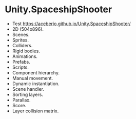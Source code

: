 # Unity.SpaceshipShooter
- Test https://aceberio.github.io/Unity.SpaceshipShooter/
- 2D (504x896).
- Scenes.
- Sprites.
- Colliders.
- Rigid bodies.
- Animations.
- Prefabs.
- Scripts.
- Component hierarchy.
- Manual movement.
- Dynamic instantiation.
- Scene handler.
- Sorting layers.
- Parallax.
- Score.
- Layer collision matrix.